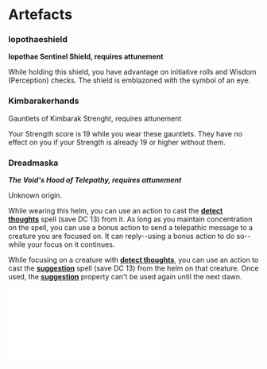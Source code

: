 # Artefacts

### Iopothaeshield
**Iopothae Sentinel Shield, requires attunement**

While holding this shield, you have advantage on initiative rolls and Wisdom (Perception) checks. The shield is emblazoned with the symbol of an eye.

### Kimbarakerhands
Gauntlets of Kimbarak Strenght, requires attunement

Your Strength score is 19 while you wear these gauntlets. They have no effect on you if your Strength is already 19 or higher without them.

### Dreadmaska
***The Void's Hood of Telepathy, requires attunement***

Unknown origin.

While wearing this helm, you can use an action to cast the **[detect thoughts](https://www.dndbeyond.com/spells/detect-thoughts)** spell (save DC 13) from it. As long as you maintain concentration on the spell, you can use a bonus action to send a telepathic message to a creature you are focused on. It can reply--using a bonus action to do so--while your focus on it continues.

While focusing on a creature with **[detect thoughts](https://www.dndbeyond.com/spells/detect-thoughts)**, you can use an action to cast the **[suggestion](https://www.dndbeyond.com/spells/suggestion)** spell (save DC 13) from the helm on that creature. Once used, the **[suggestion](https://www.dndbeyond.com/spells/suggestion)** property can't be used again until the next dawn.

![secretsArtefacts](secrets/secretsArtefacts.md)